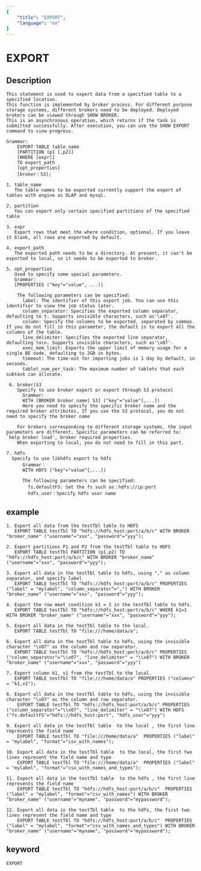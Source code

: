 ```yaml
---
{
    "title": "EXPORT",
    "language": "en"
}
---
```


<!-- 
Licensed to the Apache Software Foundation (ASF) under one
or more contributor license agreements.  See the NOTICE file
distributed with this work for additional information
regarding copyright ownership.  The ASF licenses this file
to you under the Apache License, Version 2.0 (the
"License"); you may not use this file except in compliance
with the License.  You may obtain a copy of the License at

  http://www.apache.org/licenses/LICENSE-2.0

Unless required by applicable law or agreed to in writing,
software distributed under the License is distributed on an
"AS IS" BASIS, WITHOUT WARRANTIES OR CONDITIONS OF ANY
KIND, either express or implied.  See the License for the
specific language governing permissions and limitations
under the License.
-->

# EXPORT
## Description

    This statement is used to export data from a specified table to a specified location.
    This function is implemented by broker process. For different purpose storage systems, different brokers need to be deployed. Deployed brokers can be viewed through SHOW BROKER.
    This is an asynchronous operation, which returns if the task is submitted successfully. After execution, you can use the SHOW EXPORT command to view progress.

    Grammar:
        EXPORT TABLE table_name
        [PARTITION (p1 [,p2]]
        [WHERE [expr]]
        TO export_path
        [opt_properties]
        [broker｜S3];

    1. table_name
       The table names to be exported currently support the export of tables with engine as OLAP and mysql.

    2. partition
       You can export only certain specified partitions of the specified table

    3. expr
       Export rows that meet the where condition, optional. If you leave it blank, all rows are exported by default. 

    4. export_path
       The exported path needs to be a directory. At present, it can't be exported to local, so it needs to be exported to broker.

    5. opt_properties
       Used to specify some special parameters.
       Grammar:
       [PROPERTIES ("key"="value", ...)]

        The following parameters can be specified:
          label: The identifier of this export job. You can use this identifier to view the job status later.
          column_separator: Specifies the exported column separator, defaulting to t. Supports invisible characters, such as'\x07'.
          column: Specify the columns to be exported, separated by commas. If you do not fill in this parameter, the default is to export all the columns of the table.
          line_delimiter: Specifies the exported line separator, defaulting to\n. Supports invisible characters, such as'\x07'.
          exec_mem_limit: Exports the upper limit of memory usage for a single BE node, defaulting to 2GB in bytes.
          timeout: The time-out for importing jobs is 1 day by default, in seconds.
          tablet_num_per_task: The maximum number of tablets that each subtask can allocate.

     6. broker|S3
        Specify to use broker export or export through S3 protocol
          Grammar:
          WITH [BROKER broker_name| S3] ("key"="value"[,...])
          Here you need to specify the specific broker name and the required broker attributes, If you use the S3 protocol, you do not need to specify the broker name

        For brokers corresponding to different storage systems, the input parameters are different. Specific parameters can be referred to: `help broker load', broker required properties.
        When exporting to local, you do not need to fill in this part.

    7. hdfs
      Specify to use libhdfs export to hdfs
          Grammar：
          WITH HDFS ("key"="value"[,...])

          The following parameters can be specified:
            fs.defaultFS: Set the fs such as：hdfs://ip:port
            hdfs_user：Specify hdfs user name

## example

    1. Export all data from the testTbl table to HDFS
       EXPORT TABLE testTbl TO "hdfs://hdfs_host:port/a/b/c" WITH BROKER "broker_name" ("username"="xxx", "password"="yyy");

    2. Export partitions P1 and P2 from the testTbl table to HDFS
       EXPORT TABLE testTbl PARTITION (p1,p2) TO "hdfs://hdfs_host:port/a/b/c" WITH BROKER "broker_name" ("username"="xxx", "password"="yyy");

    3. Export all data in the testTbl table to hdfs, using "," as column separator, and specify label
       EXPORT TABLE testTbl TO "hdfs://hdfs_host:port/a/b/c" PROPERTIES ("label" = "mylabel", "column_separator"=",") WITH BROKER "broker_name" ("username"="xxx", "password"="yyy");

    4. Export the row meet condition k1 = 1 in the testTbl table to hdfs.
       EXPORT TABLE testTbl TO "hdfs://hdfs_host:port/a/b/c" WHERE k1=1 WITH BROKER "broker_name" ("username"="xxx", "password"="yyy");

    5. Export all data in the testTbl table to the local.
       EXPORT TABLE testTbl TO "file:///home/data/a";

    6. Export all data in the testTbl table to hdfs, using the invisible character "\x07" as the column and row separator. 
       EXPORT TABLE testTbl TO "hdfs://hdfs_host:port/a/b/c" PROPERTIES ("column_separator"="\\x07", "line_delimiter" = "\\x07") WITH BROKER "broker_name" ("username"="xxx", "password"="yyy")

    7. Export column k1, v1 from the testTbl to the local.
       EXPORT TABLE testTbl TO "file:///home/data/a" PROPERTIES ("columns" = "k1,v1");

    8. Export all data in the testTbl table to hdfs, using the invisible character "\x07" as the column and row separator. 
        EXPORT TABLE testTbl TO "hdfs://hdfs_host:port/a/b/c" PROPERTIES ("column_separator"="\\x07", "line_delimiter" = "\\x07") WITH HDFS ("fs.defaultFS"="hdfs://hdfs_host:port", "hdfs_user"="yyy")

    9. Export all data in the testTbl table  to the local , the first line represents the field name
        EXPORT TABLE testTbl TO "file:///home/data/a"  PROPERTIES ("label" = "mylabel", "format"="csv_with_names");
    
    10. Export all data in the testTbl table  to the local, the first two lines represent the field name and type
        EXPORT TABLE testTbl TO "file:///home/data/a"  PROPERTIES ("label" = "mylabel", "format"="csv_with_names_and_types");

    11. Export all data in the testTbl table  to the hdfs , the first line represents the field name
        EXPORT TABLE testTbl TO "hdfs://hdfs_host:port/a/b/c"  PROPERTIES ("label" = "mylabel", "format"="csv_with_names") WITH BROKER "broker_name" ("username"="myname", "password"="mypassword");
    
    12. Export all data in the testTbl table  to the hdfs, the first two lines represent the field name and type
        EXPORT TABLE testTbl TO "hdfs://hdfs_host:port/a/b/c"  PROPERTIES ("label" = "mylabel", "format"="csv_with_names_and_types") WITH BROKER "broker_name" ("username"="myname", "password"="mypassword");

## keyword
    EXPORT
